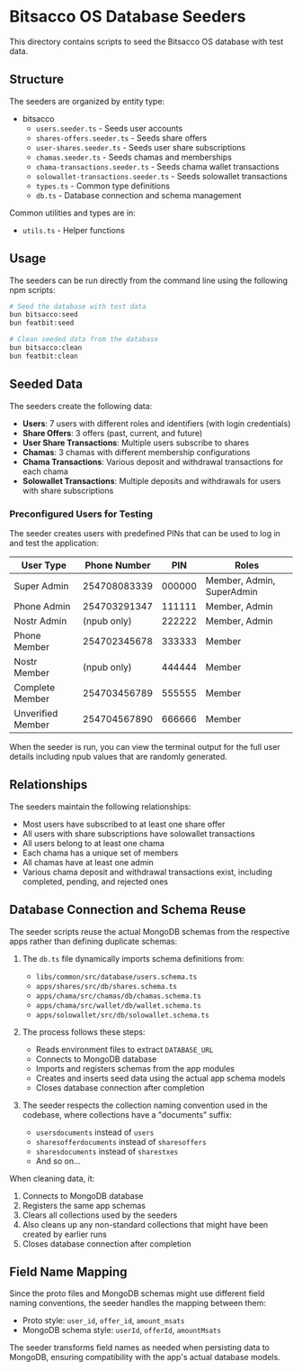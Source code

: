 # Bitsacco OS Database Seeders

This directory contains scripts to seed the Bitsacco OS database with test data.

## Structure

The seeders are organized by entity type:

- bitsacco
  - `users.seeder.ts` - Seeds user accounts
  - `shares-offers.seeder.ts` - Seeds share offers
  - `user-shares.seeder.ts` - Seeds user share subscriptions
  - `chamas.seeder.ts` - Seeds chamas and memberships
  - `chama-transactions.seeder.ts` - Seeds chama wallet transactions
  - `solowallet-transactions.seeder.ts` - Seeds solowallet transactions
  - `types.ts` - Common type definitions
  - `db.ts` - Database connection and schema management

Common utilities and types are in:

- `utils.ts` - Helper functions

## Usage

The seeders can be run directly from the command line using the following npm scripts:

```bash
# Seed the database with test data
bun bitsacco:seed
bun featbit:seed

# Clean seeded data from the database
bun bitsacco:clean
bun featbit:clean
```

## Seeded Data

The seeders create the following data:

- **Users**: 7 users with different roles and identifiers (with login credentials)
- **Share Offers**: 3 offers (past, current, and future)
- **User Share Transactions**: Multiple users subscribe to shares
- **Chamas**: 3 chamas with different membership configurations
- **Chama Transactions**: Various deposit and withdrawal transactions for each chama
- **Solowallet Transactions**: Multiple deposits and withdrawals for users with share subscriptions

### Preconfigured Users for Testing

The seeder creates users with predefined PINs that can be used to log in and test the application:

| User Type         | Phone Number | PIN    | Roles                     |
| ----------------- | ------------ | ------ | ------------------------- |
| Super Admin       | 254708083339 | 000000 | Member, Admin, SuperAdmin |
| Phone Admin       | 254703291347 | 111111 | Member, Admin             |
| Nostr Admin       | (npub only)  | 222222 | Member, Admin             |
| Phone Member      | 254702345678 | 333333 | Member                    |
| Nostr Member      | (npub only)  | 444444 | Member                    |
| Complete Member   | 254703456789 | 555555 | Member                    |
| Unverified Member | 254704567890 | 666666 | Member                    |

When the seeder is run, you can view the terminal output for the full user details including npub values that are randomly generated.

## Relationships

The seeders maintain the following relationships:

- Most users have subscribed to at least one share offer
- All users with share subscriptions have solowallet transactions
- All users belong to at least one chama
- Each chama has a unique set of members
- All chamas have at least one admin
- Various chama deposit and withdrawal transactions exist, including completed, pending, and rejected ones

## Database Connection and Schema Reuse

The seeder scripts reuse the actual MongoDB schemas from the respective apps rather than defining duplicate schemas:

1. The `db.ts` file dynamically imports schema definitions from:

   - `libs/common/src/database/users.schema.ts`
   - `apps/shares/src/db/shares.schema.ts`
   - `apps/chama/src/chamas/db/chamas.schema.ts`
   - `apps/chama/src/wallet/db/wallet.schema.ts`
   - `apps/solowallet/src/db/solowallet.schema.ts`

2. The process follows these steps:

   - Reads environment files to extract `DATABASE_URL`
   - Connects to MongoDB database
   - Imports and registers schemas from the app modules
   - Creates and inserts seed data using the actual app schema models
   - Closes database connection after completion

3. The seeder respects the collection naming convention used in the codebase, where collections have a "documents" suffix:
   - `usersdocuments` instead of `users`
   - `sharesofferdocuments` instead of `sharesoffers`
   - `sharesdocuments` instead of `sharestxes`
   - And so on...

When cleaning data, it:

1. Connects to MongoDB database
2. Registers the same app schemas
3. Clears all collections used by the seeders
4. Also cleans up any non-standard collections that might have been created by earlier runs
5. Closes database connection after completion

## Field Name Mapping

Since the proto files and MongoDB schemas might use different field naming conventions, the seeder handles the mapping between them:

- Proto style: `user_id`, `offer_id`, `amount_msats`
- MongoDB schema style: `userId`, `offerId`, `amountMsats`

The seeder transforms field names as needed when persisting data to MongoDB, ensuring compatibility with the app's actual database models.
